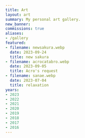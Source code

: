 ```yaml
---
title: Art
layout: art
summary: My personal art gallery.
new_banner: 
commissions: true
aliases:
- /gallery
featured:
- filename: newsakura.webp
  date: 2023-09-24
  title: new sakura
- filename: acrocatabro.webp
  date: 2023-09-05
  title: Acro's request
- filename: sanae.webp
  date: 2023-07-04
  title: relaxation
years:
- 2023
- 2022
- 2021
- 2020
- 2019
- 2018
- 2017
- 2016
---
```

